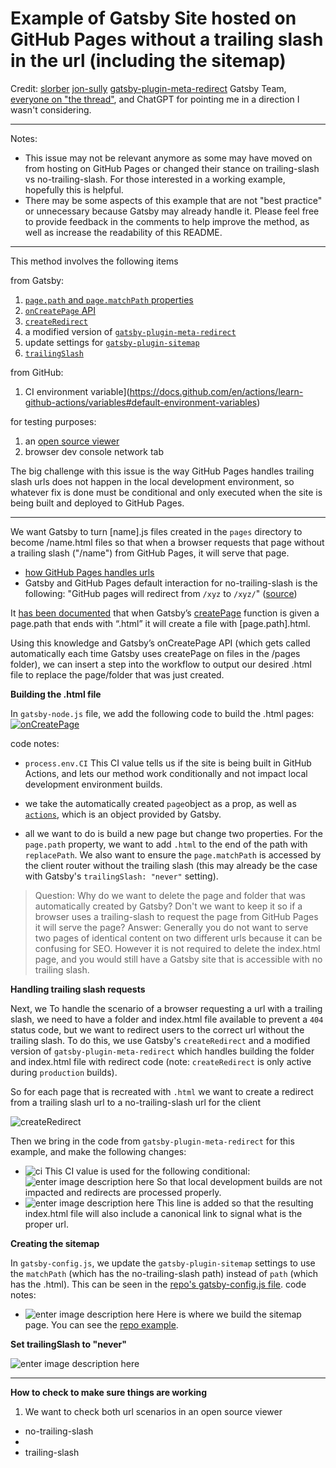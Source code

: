 <h1>
 Example of Gatsby Site hosted on GitHub Pages without a trailing slash in the url (including the sitemap)
</h1>

Credit:
[slorber](https://github.com/slorber)
[jon-sully](https://github.com/jon-sully)
[gatsby-plugin-meta-redirect](https://github.com/nsresulta/gatsby-plugin-meta-redirect)
Gatsby Team, [everyone on "the thread"](https://github.com/gatsbyjs/gatsby/discussions/34205), and ChatGPT for pointing me in a direction I wasn't considering.

---

Notes:

- This issue may not be relevant anymore as some may have moved on from hosting on GitHub Pages or changed their stance on trailing-slash vs no-trailing-slash. For those interested in a working example, hopefully this is helpful.
- There may be some aspects of this example that are not "best practice" or unnecessary because Gatsby may already handle it. Please feel free to provide feedback in the comments to help improve the method, as well as increase the readability of this README.

---

This method involves the following items

from Gatsby:

1. [`page.path` and `page.matchPath` properties](https://www.gatsbyjs.com/docs/gatsby-internals-terminology/)
2. [`onCreatePage` API](https://www.gatsbyjs.com/docs/reference/config-files/gatsby-node/#onCreatePage)
3. [`createRedirect`](https://www.gatsbyjs.com/docs/reference/config-files/actions/#createRedirect)
4. a modified version of [`gatsby-plugin-meta-redirect`](https://www.gatsbyjs.com/plugins/gatsby-plugin-meta-redirect/)
5. update settings for [`gatsby-plugin-sitemap`](https://www.gatsbyjs.com/plugins/gatsby-plugin-sitemap/)
6. [`trailingSlash`](https://www.gatsbyjs.com/docs/reference/release-notes/v4.7/#trailingslash-option)

from GitHub:

1.  CI environment variable](https://docs.github.com/en/actions/learn-github-actions/variables#default-environment-variables)

for testing purposes:

1.  an [open source viewer](https://codebeautify.org/source-code-viewer)
2.  browser dev console network tab

The big challenge with this issue is the way GitHub Pages handles trailing slash urls does not happen in the local development environment, so whatever fix is done must be conditional and only executed when the site is being built and deployed to GitHub Pages.

---

We want Gatsby to turn [name].js files created in the `pages` directory to become /name.html files so that when a browser requests that page without a trailing slash ("/name") from GitHub Pages, it will serve that page.

- [how GitHub Pages handles urls](https://slorber.github.io/trailing-slash-guide/)
- Gatsby and GitHub Pages default interaction for no-trailing-slash is the following: "GitHub pages will redirect from `/xyz` to `/xyz/`" ([source](https://github.com/gatsbyjs/gatsby/discussions/34205#discussioncomment-2007632))

It [has been documented](https://jonsully.net/blog/trailing-slashes-and-gatsby/) that when Gatsby’s [createPage](https://www.gatsbyjs.com/docs/reference/config-files/actions/#createPage) function is given a page.path that ends with “.html” it will create a file with [page.path].html.

Using this knowledge and Gatsby’s onCreatePage API (which gets called automatically each time Gatsby uses createPage on files in the /pages folder), we can insert a step into the workflow to output our desired .html file to replace the page/folder that was just created.

**Building the .html file**

In `gatsby-node.js` file, we add the following code to build the .html pages:
[![onCreatePage](https://i.ibb.co/Z2q8n9N/code1.png)
](https://github.com/randychilau/gatsby-no-trailing-slash-github-pages/blob/main/gatsby-node.js)

code notes:

- `process.env.CI`
  This CI value tells us if the site is being built in GitHub Actions, and lets our method work conditionally and not impact local development environment builds.

- we take the automatically created `page`object as a prop, as well as [`actions`](https://www.gatsbyjs.com/docs/reference/config-files/actions/), which is an object provided by Gatsby.

- all we want to do is build a new page but change two properties. For the `page.path` property, we want to add `.html` to the end of the path with `replacePath`. We also want to ensure the `page.matchPath` is accessed by the client router without the trailing slash (this may already be the case with Gatsby's `trailingSlash: "never"` setting).

> Question: Why do we want to delete the page and folder that was automatically created by Gatsby? Don't we want to keep it so if a browser uses a trailing-slash to request the page from GitHub Pages it will serve the page?
> Answer: Generally you do not want to serve two pages of identical content on two different urls because it can be confusing for SEO. However it is not required to delete the index.html page, and you would still have a Gatsby site that is accessible with no trailing slash.

**Handling trailing slash requests**

Next, we To handle the scenario of a browser requesting a url with a trailing slash, we need to have a folder and index.html file available to prevent a `404` status code, but we want to redirect users to the correct url without the trailing slash. To do this, we use Gatsby's `createRedirect` and a modified version of `gatsby-plugin-meta-redirect` which handles building the folder and index.html file with redirect code (note: `createRedirect` is only active during `production` builds).

So for each page that is recreated with `.html` we want to create a redirect from a trailing slash url to a no-trailing-slash url for the client

![createRedirect](https://i.ibb.co/7zjZGvt/code2.png)

Then we bring in the code from `gatsby-plugin-meta-redirect` for this example, and make the following changes:

- ![ci](https://i.ibb.co/YBrpWDm/code3.png)
  This CI value is used for the following conditional:
  ![enter image description here](https://i.ibb.co/37VMB4T/code4.png)
  So that local development builds are not impacted and redirects are processed properly.
- ![enter image description here](https://i.ibb.co/QjhYWdz/code5.png)
  This line is added so that the resulting index.html file will also include a canonical link to signal what is the proper url.

**Creating the sitemap**

In `gatsby-config.js`, we update the `gatsby-plugin-sitemap` settings to use the `matchPath` (which has the no-trailing-slash path) instead of `path` (which has the .html). This can be seen in the [repo's gatsby-config.js file](https://github.com/randychilau/gatsby-no-trailing-slash-github-pages/blob/main/gatsby-config.js).
code notes:

- ![enter image description here](https://i.ibb.co/7pgQwQC/code6.png)
  Here is where we build the sitemap page. You can see the [repo example](https://randychilau.github.io/gatsby-no-trailing-slash-github-pages/sitemap-0.xml).

**Set trailingSlash to "never"**

![enter image description here](https://i.ibb.co/QNVSR6W/gatsby1.png)

---

**How to check to make sure things are working**

1. We want to check both url scenarios in an open source viewer

- no-trailing-slash
-
- trailing-slash

